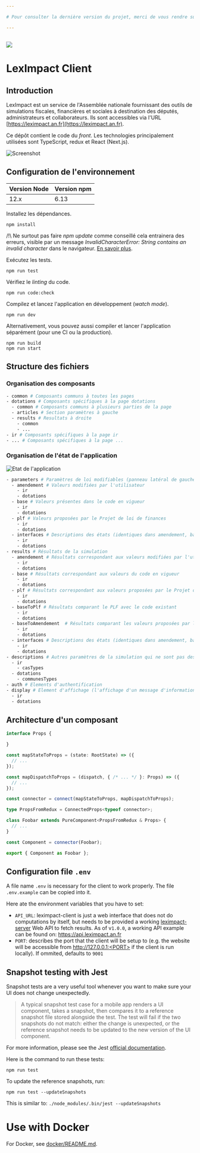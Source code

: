 ```yaml
---

# Pour consulter la dernière version du projet, merci de vous rendre sur https://git.leximpact.dev/leximpact/leximpact-client/

---
```

![](changement-depot-github-gitlab-illustration-small.png)
---
# LexImpact Client

## Introduction

LexImpact est un service de l'Assemblée nationale fournissant des outils de simulations fiscales, financières et sociales à destination des députés, administrateurs et collaborateurs. Ils sont accessibles via l'URL [https://leximpact.an.fr](https://leximpact.an.fr).

Ce dépôt contient le code du *front*. Les technologies principalement utilisées sont TypeScript, redux et React (Next.js).

![Screenshot](./screenshot.png)

## Configuration de l'environnement

| Version Node | Version npm |
| --- | --- |
| 12.x | 6.13 |

Installez les dépendances.

```
npm install
```

/!\ Ne surtout pas faire _npm update_ comme conseillé cela entrainera des erreurs, visible par un message _InvalidCharacterError: String contains an invalid character_ dans le navigateur. [En savoir plus](https://github.com/leximpact/leximpact-client/issues/129).

Exécutez les tests.

```
npm run test
```

Vérifiez le *linting* du code.

```
npm run code:check
```

Compilez et lancez l'application en développement (*watch mode*).

```
npm run dev
```

Alternativement, vous pouvez aussi compiler et lancer l'application séparément (pour une CI ou la production).

```
npm run build
npm run start
```

## Structure des fichiers

### Organisation des composants

```bash
- common # Composants communs à toutes les pages
- dotations # Composants spécifiques à la page dotations
  - common # Composants communs à plusieurs parties de la page
  - articles # Section paramètres à gauche
  - results # Resultats à droite
    - common
    - ...
- ir # Composants spécifiques à la page ir
- ... # Composants spécifiques à la page ...
```

### Organisation de l'état de l'application

![Etat de l'application](./redux-state.png)

```bash
- parameters # Paramètres de loi modifiables (panneau latéral de gauche)
  - amendement # Valeurs modifiées par l'utilisateur
    - ir
    - dotations
  - base # Valeurs présentes dans le code en vigueur
    - ir
    - dotations
  - plf # Valeurs proposées par le Projet de loi de finances
    - ir
    - dotations
  - interfaces # Descriptions des états (identiques dans amendement, base et plf)
    - ir
    - dotations
- results # Résultats de la simulation
  - amendement # Résultats correspondant aux valeurs modifiées par l'utilisateur
    - ir
    - dotations
  - base # Résultats correspondant aux valeurs du code en vigueur
    - ir
    - dotations
  - plf # Résultats correspondant aux valeurs proposées par le Projet de loi de finances
    - ir
    - dotations
  - baseToPlf # Résultats comparant le PLF avec le code existant
    - ir
    - dotations
  - baseToAmendement  # Résultats comparant les valeurs proposées par l'utilisateur avec le code existant
    - ir
    - dotations
  - interfaces # Descriptions des états (identiques dans amendement, base et plf)
    - ir
    - dotations
- descriptions # Autres paramètres de la simulation qui ne sont pas des paramètres de la loi.
  - ir
    - casTypes
  - dotations
    - communesTypes
- auth # Elements d'authentification
- display # Element d'affichage (l'affichage d'un message d'information est géré dans cette section)
  - ir
  - dotations
```

## Architecture d'un composant

```typescript
interface Props {

}

const mapStateToProps = (state: RootState) => ({
  // ...
});

const mapDispatchToProps = (dispatch, { /* ... */ }: Props) => ({
  // ...
});

const connector = connect(mapStateToProps, mapDispatchToProps);

type PropsFromRedux = ConnectedProps<typeof connector>;

class Foobar extends PureComponent<PropsFromRedux & Props> {
  // ...
}

const Component = connector(Foobar);

export { Component as Foobar };

```

## Configuration file `.env`

A file name `.env` is necessary for the client to work properly. The file `.env.example` can be copied into it.

Here ate the environment variables that you have to set:
- `API_URL`: leximpact-client is just a web interface that does not do computations by itself, but needs to be provided a working [leximpact-server](https://github.com/leximpact/leximpact-server/) Web API to fetch results. As of v`1.0.0`, a working API example can be found on: https://api.leximpact.an.fr
- `PORT`: describes the port that the client will be setup to (e.g. the website will be accessible from http://127.0.0.1:<PORT> if the client is run locally). If ommited, defaults to `9001`

## Snapshot testing with Jest

Snapshot tests are a very useful tool whenever you want to make sure your UI does not change unexpectedly.

> A typical snapshot test case for a mobile app renders a UI component, takes a snapshot, then compares it to a reference snapshot file stored alongside the test. The test will fail if the two snapshots do not match: either the change is unexpected, or the reference snapshot needs to be updated to the new version of the UI component.


For more information, please see the Jest [official documentation](https://jestjs.io/docs/en/snapshot-testing).

Here is the command to run these tests:

```shell
npm run test
```

To update the reference snapshots, run:

```shell
npm run test --updateSnapshots
```

This is similar to: `./node_modules/.bin/jest --updateSnapshots`

# Use with Docker

For Docker, see [docker/README.md](docker/README.md).
